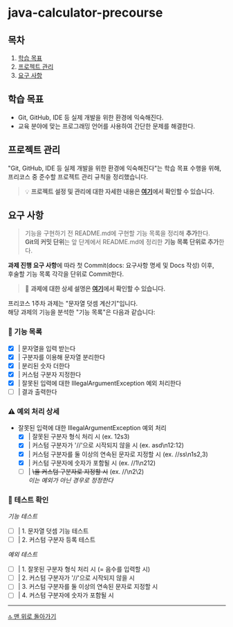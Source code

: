 # java-calculator-precourse

## 목차

1. [학습 목표](#학습-목표)
2. [프로젝트 관리](#프로젝트-관리)
3. [요구 사항](#요구-사항)

## 학습 목표

- Git, GitHub, IDE 등 실제 개발을 위한 환경에 익숙해진다.
- 교육 분야에 맞는 프로그래밍 언어를 사용하여 간단한 문제를 해결한다.

## 프로젝트 관리

"Git, GitHub, IDE 등 실제 개발을 위한 환경에 익숙해진다"는 학습 목표 수행을 위해,
프리코스 중 준수할 프로젝트 관리 규칙을 정리했습니다.

> 💡 **프로젝트 설정 및 관리에 대한 자세한 내용은 [여기](docs/SET_UP.md)에서 확인할 수 있습니다.**

## 요구 사항

> 기능을 구현하기 전 README.md에 구현할 기능 목록을 정리해 **추가**한다.<br>
> **Git의 커밋 단위**는 앞 단계에서 README.md에 정리한 **기능 목록 단위로 추가**한다.

**과제 진행 요구 사항**에 따라 첫 Commit(docs: 요구사항 명세 및 Docs 작성) 이후,<br>
후술할 기능 목록 각각을 단위로 Commit한다.

> 📝 **과제에 대한 상세 설명은 [여기](docs/ASSIGNMENT.md)에서 확인할 수 있습니다.**

프리코스 1주차 과제는 "문자열 덧셈 계산기"입니다.<br>
해당 과제의 기능을 분석한 "기능 목록"은 다음과 같습니다:

### 📝 기능 목록

- [x] | 문자열을 입력 받는다
- [x] | 구분자를 이용해 문자열 분리한다
- [x] | 분리된 숫자 더한다
- [x] | 커스텀 구분자 지정한다
- [x] | 잘못된 입력에 대한 IllegalArgumentException 예외 처리한다
- [ ] | 결과 출력한다

### ⚠️ 예외 처리 상세

- 잘못된 입력에 대한 IllegalArgumentException 예외 처리
    - [x] | 잘못된 구분자 형식 처리 시  (ex. 12s3)
    - [x] | 커스텀 구분자가 '//'으로 시작되지 않을 시 (ex. asd\n12:12)
    - [x] | 커스텀 구분자를 둘 이상의 연속된 문자로 지정할 시 (ex. //ss\n1s2,3)
    - [x] | 커스텀 구분자에 숫자가 포함될 시 (ex. //1\n212)
    - [ ] | ~~\을 커스텀 구분자로 지정할 시~~ (ex. //\\n2\2)
      <br>*이는 예외가 아닌 경우로 정정한다*

### 🧪 테스트 확인

*기능 테스트*

- [ ] | 1. 문자열 덧셈 기능 테스트
- [ ] | 2. 커스텀 구분자 등록 테스트

*예외 테스트*

- [ ] | 1. 잘못된 구분자 형식 처리 시 (= 음수를 입력할 시)
- [ ] | 2. 커스텀 구분자가 '//'으로 시작되지 않을 시
- [ ] | 3. 커스텀 구분자를 둘 이상의 연속된 문자로 지정할 시
- [ ] | 4. 커스텀 구분자에 숫자가 포함될 시

---

[🔝 맨 위로 돌아가기](#java-calculator-precourse)